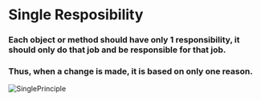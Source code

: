 # Single Resposibility

### Each object or method should have only 1 responsibility, it should only do that job and be responsible for that job.

### Thus, when a change is made, it is based on only one reason.
![SinglePrinciple](https://user-images.githubusercontent.com/90280719/138156626-76aa75d3-a21c-43f5-846d-ee728d85f100.png)
